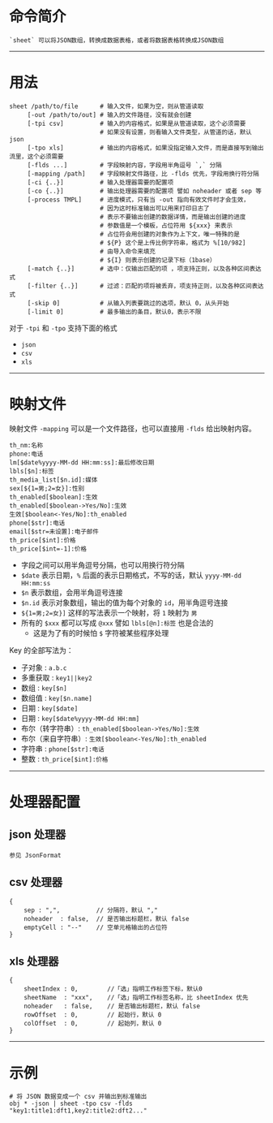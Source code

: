 # 命令简介 

    `sheet` 可以将JSON数组，转换成数据表格，或者将数据表格转换成JSON数组

---------------------------------------
# 用法

```
sheet /path/to/file      # 输入文件，如果为空，则从管道读取
     [-out /path/to/out] # 输入的文件路径，没有就会创建
     [-tpi csv]          # 输入的内容格式，如果是从管道读取，这个必须需要
                         # 如果没有设置，则看输入文件类型，从管道的话，默认 json
     [-tpo xls]          # 输出的内容格式，如果没指定输入文件，而是直接写到输出流里，这个必须需要
     [-flds ...]         # 字段映射内容，字段用半角逗号 `,` 分隔
     [-mapping /path]    # 字段映射文件路径，比 -flds 优先，字段用换行符分隔
     [-ci {..}]          # 输入处理器需要的配置项
     [-co {..}]          # 输出处理器需要的配置项 譬如 noheader 或者 sep 等
     [-process TMPL]     # 进度模式，只有当 -out 指向有效文件时才会生效，
                         # 因为这时标准输出可以用来打印日志了
                         # 表示不要输出创建的数据详情，而是输出创建的进度
                         # 参数值是一个模板，占位符用 ${xxx} 来表示
                         # 占位符会用创建的对象作为上下文，唯一特殊的是
                         # ${P} 这个是上传比例字符串，格式为 %[10/982]
                         # 由导入命令来填充
                         # ${I} 则表示创建的记录下标（1base）
     [-match {..}]       # 选中：仅输出匹配的项 ，项支持正则，以及各种区间表达式
     [-filter {..}]      # 过滤：匹配的项将被丢弃，项支持正则，以及各种区间表达式
     [-skip 0]           # 从输入列表要跳过的选项，默认 0，从头开始
     [-limit 0]          # 最多输出的条目，默认0，表示不限
```

对于 `-tpi` 和 `-tpo` 支持下面的格式

- `json`
- `csv`
- `xls`

---------------------------------------
# 映射文件

映射文件 `-mapping` 可以是一个文件路径，也可以直接用 `-flds` 给出映射内容。

```
th_nm:名称
phone:电话
lm[$date%yyyy-MM-dd HH:mm:ss]:最后修改日期
lbls[$n]:标签
th_media_list[$n.id]:媒体
sex[${1=男;2=女}]:性别
th_enabled[$boolean]:生效 
th_enabled[$boolean->Yes/No]:生效
生效[$boolean<-Yes/No]:th_enabled
phone[$str]:电话
email[$str=未设置]:电子邮件
th_price[$int]:价格
th_price[$int=-1]:价格
```

- 字段之间可以用半角逗号分隔，也可以用换行符分隔
- `$date` 表示日期，`%` 后面的表示日期格式，不写的话，默认 `yyyy-MM-dd HH:mm:ss`
- `$n` 表示数组，会用半角逗号连接
- `$n.id` 表示对象数组，输出的值为每个对象的 `id`，用半角逗号连接
- `${1=男;2=女}]` 这样的写法表示一个映射，将 `1` 映射为 `男`
- 所有的 `$xxx` 都可以写成 `@xxx` 譬如 `lbls[@n]:标签` 也是合法的
    - 这是为了有的时候怕 `$` 字符被某些程序处理

Key 的全部写法为：

- 子对象   :  `a.b.c`
- 多重获取 : `key1||key2`
- 数组    : `key[$n]`
- 数组值   : `key[$n.name]`
- 日期    : `key[$date]`
- 日期    : `key[$date%yyyy-MM-dd HH:mm]`
- 布尔（转字符串）: `th_enabled[$boolean->Yes/No]:生效`
- 布尔（来自字符串）: `生效[$boolean<-Yes/No]:th_enabled`
- 字符串 : `phone[$str]:电话`
- 整数 : `th_price[$int]:价格`

---------------------------------------
# 处理器配置

## json 处理器

```
参见 JsonFormat
```

## csv 处理器

```
{
    sep : ",",          // 分隔符，默认 ","
    noheader  : false,  // 是否输出标题栏，默认 false
    emptyCell : "--"    // 空单元格输出的占位符
}
```

## xls 处理器

```
{
    sheetIndex : 0,        //「选」指明工作标签下标，默认0
    sheetName  : "xxx",    //「选」指明工作标签名称，比 sheetIndex 优先
    noheader   : false,    // 是否输出标题栏，默认 false
    rowOffset  : 0,        // 起始行，默认 0
    colOffset  : 0,        // 起始列，默认 0
}
```

---------------------------------------
# 示例

```
# 将 JSON 数据变成一个 csv 并输出到标准输出
obj * -json | sheet -tpo csv -flds "key1:title1:dft1,key2:title2:dft2..."
```

